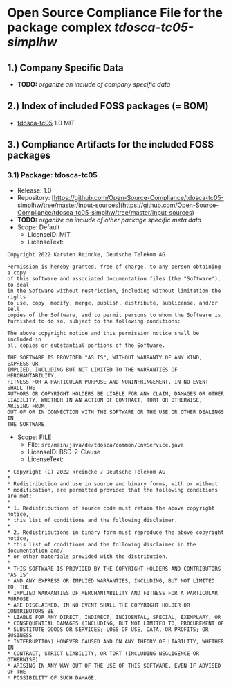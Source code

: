 # Open Source Compliance File for the package complex ***tdosca-tc05-simplhw***

<!-- todo: take over the global editor data -->

## 1.) Company Specific Data

- **TODO:** *organize an include of company specific data*

## 2.) Index of included FOSS packages (= BOM)  

- [tdosca-tc05](#TDOSCA-TC10) 1.0 MIT

## 3.) Compliance Artifacts for the included FOSS packages

<a name="TDOSCA-TC10"> </a>
### 3.1) Package: tdosca-tc05

- Release: 1.0
- Repository: [https://github.com/Open-Source-Compliance/tdosca-tc05-simplhw/tree/master/input-sources](https://github.com/Open-Source-Compliance/tdosca-tc05-simplhw/tree/master/input-sources)
- **TODO:** *organize an include of other package specific meta data*
- Scope: Default
  - LicenseID: MIT
  - LicenseText:

```
Copyright 2022 Karsten Reincke, Deutsche Telekom AG

Permission is hereby granted, free of charge, to any person obtaining a copy
of this software and associated documentation files (the "Software"), to deal
in the Software without restriction, including without limitation the rights
to use, copy, modify, merge, publish, distribute, sublicense, and/or sell
copies of the Software, and to permit persons to whom the Software is
furnished to do so, subject to the following conditions:

The above copyright notice and this permission notice shall be included in
all copies or substantial portions of the Software.

THE SOFTWARE IS PROVIDED "AS IS", WITHOUT WARRANTY OF ANY KIND, EXPRESS OR
IMPLIED, INCLUDING BUT NOT LIMITED TO THE WARRANTIES OF MERCHANTABILITY,
FITNESS FOR A PARTICULAR PURPOSE AND NONINFRINGEMENT. IN NO EVENT SHALL THE
AUTHORS OR COPYRIGHT HOLDERS BE LIABLE FOR ANY CLAIM, DAMAGES OR OTHER
LIABILITY, WHETHER IN AN ACTION OF CONTRACT, TORT OR OTHERWISE, ARISING FROM,
OUT OF OR IN CONNECTION WITH THE SOFTWARE OR THE USE OR OTHER DEALINGS IN
THE SOFTWARE.
```
<!-- deviantly licensed directories -->
- Scope: FILE
  - File: `src/main/java/de/tdosca/common/EnvService.java`
  - LicenseID: BSD-2-Clause
  - LicenseText:

```
* Copyright (C) 2022 kreincke / Deutsche Telekom AG
* 
* Redistribution and use in source and binary forms, with or without
* modification, are permitted provided that the following conditions are met:
* 
* 1. Redistributions of source code must retain the above copyright notice,
* this list of conditions and the following disclaimer.
*
* 2. Redistributions in binary form must reproduce the above copyright notice,
* this list of conditions and the following disclaimer in the documentation and/
* or other materials provided with the distribution.
*
* THIS SOFTWARE IS PROVIDED BY THE COPYRIGHT HOLDERS AND CONTRIBUTORS "AS IS"
* AND ANY EXPRESS OR IMPLIED WARRANTIES, INCLUDING, BUT NOT LIMITED TO, THE
* IMPLIED WARRANTIES OF MERCHANTABILITY AND FITNESS FOR A PARTICULAR PURPOSE
* ARE DISCLAIMED. IN NO EVENT SHALL THE COPYRIGHT HOLDER OR CONTRIBUTORS BE
* LIABLE FOR ANY DIRECT, INDIRECT, INCIDENTAL, SPECIAL, EXEMPLARY, OR
* CONSEQUENTIAL DAMAGES (INCLUDING, BUT NOT LIMITED TO, PROCUREMENT OF
* SUBSTITUTE GOODS OR SERVICES; LOSS OF USE, DATA, OR PROFITS; OR BUSINESS
* INTERRUPTION) HOWEVER CAUSED AND ON ANY THEORY OF LIABILITY, WHETHER IN
* CONTRACT, STRICT LIABILITY, OR TORT (INCLUDING NEGLIGENCE OR OTHERWISE)
* ARISING IN ANY WAY OUT OF THE USE OF THIS SOFTWARE, EVEN IF ADVISED OF THE
* POSSIBILITY OF SUCH DAMAGE.
```

